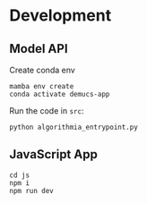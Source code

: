 # Development

## Model API

Create conda env

```
mamba env create
conda activate demucs-app
```

Run the code in `src`:

```
python algorithmia_entrypoint.py
```

## JavaScript App

```
cd js
npm i
npm run dev
```
